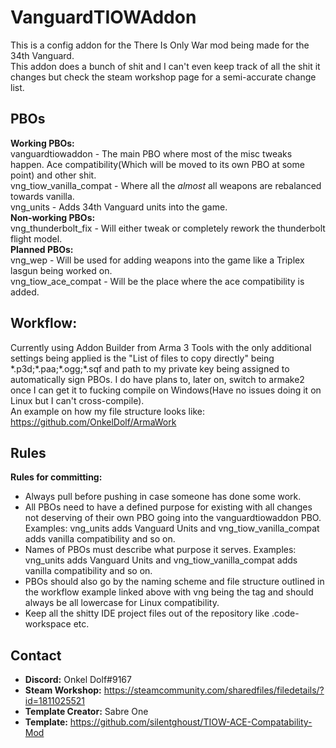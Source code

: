 # VanguardTIOWAddon
This is a config addon for the There Is Only War mod being made for the 34th Vanguard.<br />
This addon does a bunch of shit and I can't even keep track of all the shit it changes but check the steam workshop page for a semi-accurate change list.<br />

## PBOs
**Working PBOs:**<br />
vanguardtiowaddon - The main PBO where most of the misc tweaks happen. Ace compatibility(Which will be moved to its own PBO at some point) and other shit.<br />
vng_tiow_vanilla_compat - Where all the *almost* all weapons are rebalanced towards vanilla.<br />
vng_units - Adds 34th Vanguard units into the game.<br />
**Non-working PBOs:**<br />
vng_thunderbolt_fix - Will either tweak or completely rework the thunderbolt flight model.<br />
**Planned PBOs:**<br />
vng_wep - Will be used for adding weapons into the game like a Triplex lasgun being worked on.<br />
vng_tiow_ace_compat - Will be the place where the ace compatibility is added.<br />

## Workflow:
Currently using Addon Builder from Arma 3 Tools with the only additional settings being applied is the "List of files to copy directly" being \*.p3d;\*.paa;\*.ogg;\*.sqf and path to my private key being assigned to automatically sign PBOs. I do have plans to, later on, switch to armake2 once I can get it to fucking compile on Windows(Have no issues doing it on Linux but I can't cross-compile).<br />
An example on how my file structure looks like: https://github.com/OnkelDolf/ArmaWork<br />

## Rules
**Rules for committing:**
- Always pull before pushing in case someone has done some work.
- All PBOs need to have a defined purpose for existing with all changes not deserving of their own PBO going into the vanguardtiowaddon PBO. Examples: vng_units adds Vanguard Units and vng_tiow_vanilla_compat adds vanilla compatibility and so on.
- Names of PBOs must describe what purpose it serves. Examples: vng_units adds Vanguard Units and vng_tiow_vanilla_compat adds vanilla compatibility and so on.
- PBOs should also go by the naming scheme and file structure outlined in the workflow example linked above with vng being the tag and should always be all lowercase for Linux compatibility.
- Keep all the shitty IDE project files out of the repository like .code-workspace etc.

## Contact
- **Discord:** Onkel Dolf#9167
- **Steam Workshop:** https://steamcommunity.com/sharedfiles/filedetails/?id=1811025521
- **Template Creator:** Sabre One
- **Template:** https://github.com/silentghoust/TIOW-ACE-Compatability-Mod
